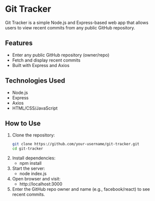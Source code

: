 # Git Tracker

Git Tracker is a simple Node.js and Express-based web app that allows users to view recent commits from any public GitHub repository.

## Features

- Enter any public GitHub repository (owner/repo)
- Fetch and display recent commits
- Built with Express and Axios

## Technologies Used

- Node.js
- Express
- Axios
- HTML/CSS/JavaScript

## How to Use

1. Clone the repository:
   ```bash
   git clone https://github.com/your-username/git-tracker.git
   cd git-tracker
2. Install dependencies:
   - npm install
3. Start the server:
   - node index.js
4. Open browser and visit:
   - http://localhost:3000
5. Enter the GitHub repo owner and name (e.g., facebook/react) to see recent commits.
